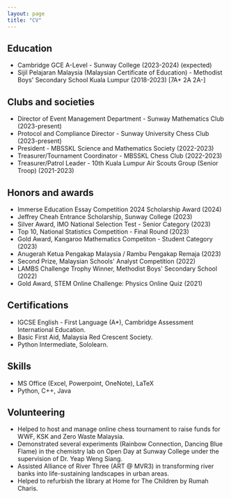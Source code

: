 ```yaml
---
layout: page
title: "CV"
---
```


## Education

- Cambridge GCE A-Level - Sunway College (2023-2024) (expected)
- Sijil Pelajaran Malaysia (Malaysian Certificate of Education) - Methodist Boys' Secondary School Kuala Lumpur (2018-2023) \[7A+ 2A 2A-\]

## Clubs and societies

- Director of Event Management Department - Sunway Mathematics Club (2023-present)
- Protocol and Compliance Director - Sunway University Chess Club (2023-present)
- President - MBSSKL Science and Mathematics Society (2022-2023)
- Treasurer/Tournament Coordinator - MBSSKL Chess Club (2022-2023)
- Treasurer/Patrol Leader - 10th Kuala Lumpur Air Scouts Group (Senior Troop) (2021-2023)

## Honors and awards

- Immerse Education Essay Competition 2024 Scholarship Award (2024)
- Jeffrey Cheah Entrance Scholarship, Sunway College (2023)
- Silver Award, IMO National Selection Test - Senior Category (2023)
- Top 10, National Statistics Competition - Final Round (2023)
- Gold Award, Kangaroo Mathematics Competiton - Student Category (2023)
- Anugerah Ketua Pengakap Malaysia / Rambu Pengakap Remaja (2023)
- Second Prize, Malaysian Schools' Analyst Competition (2022)
- LAMBS Challenge Trophy Winner, Methodist Boys' Secondary School (2022)
- Gold Award, STEM Online Challenge: Physics Online Quiz (2021)

## Certifications

- IGCSE English - First Language (A*), Cambridge Assessment International Education.
- Basic First Aid, Malaysia Red Crescent Society.
- Python Intermediate, Sololearn.

## Skills

- MS Office (Excel, Powerpoint, OneNote), LaTeX
- Python, C++, Java

## Volunteering

- Helped to host and manage online chess tournament to raise funds for WWF, KSK and Zero Waste Malaysia.
- Demonstrated several experiments (Rainbow Connection, Dancing Blue Flame) in the chemistry lab on Open Day at Sunway College under the supervision of Dr. Yeap Weng Siang.
- Assisted Alliance of River Three (ART @ MVR3) in transforming river banks into life-sustaining landscapes in urban areas.
- Helped to refurbish the library at Home for The Children by Rumah Charis.

